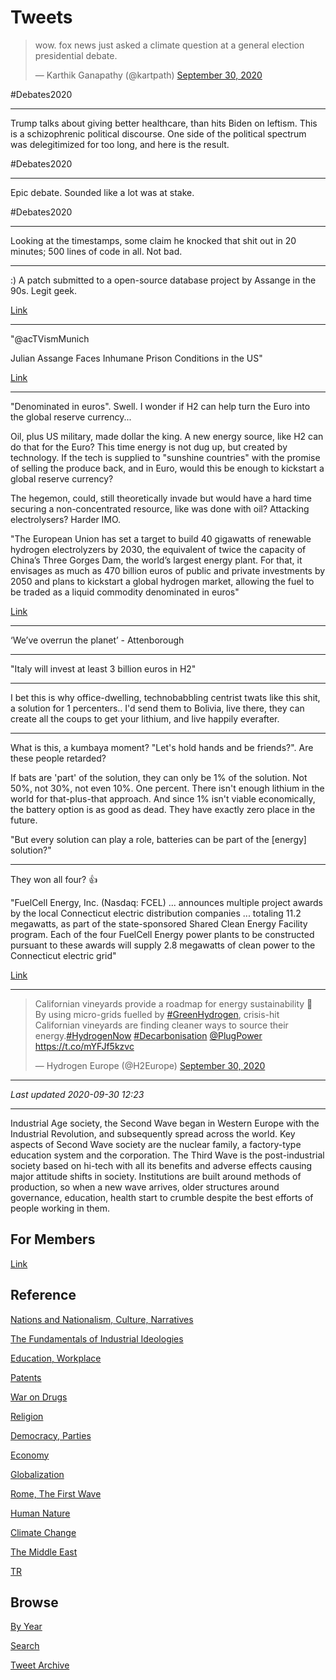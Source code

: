 # Tweets

<blockquote class="twitter-tweet"><p lang="en" dir="ltr">wow. fox news just asked a climate question at a general election presidential debate.</p>&mdash; Karthik Ganapathy (@kartpath) <a href="https://twitter.com/kartpath/status/1311128163121090563?ref_src=twsrc%5Etfw">September 30, 2020</a></blockquote> <script async src="https://platform.twitter.com/widgets.js" charset="utf-8"></script>

\#Debates2020

---

Trump talks about giving better healthcare, than hits Biden on
leftism. This is a schizophrenic political discourse. One side of the
political spectrum was delegitimized for too long, and here is the
result.

\#Debates2020

---

Epic debate. Sounded like a lot was at stake. 

\#Debates2020

---

Looking at the timestamps, some claim he knocked that shit out in 20
minutes; 500 lines of code in all. Not bad.

---

:) A patch submitted to a open-source database project by Assange in
the 90s. Legit geek.

[Link](https://git.postgresql.org/gitweb/?p=postgresql.git;a=commitdiff;h=76bc8cb97fc35673c42fe84fe6a9d6887260419a;hp=23c7ff0b3c38657081590430d08ef48bb5bde759)

---

"@acTVismMunich

Julian Assange Faces Inhumane Prison Conditions in the US"

[Link](https://twitter.com/acTVismMunich/status/1311002219655897090)

---

"Denominated in euros". Swell. I wonder if H2 can help turn the Euro
into the global reserve currency...

Oil, plus US military, made dollar the king. A new energy source, like
H2 can do that for the Euro? This time energy is not dug up, but
created by technology. If the tech is supplied to "sunshine countries"
with the promise of selling the produce back, and in Euro, would this
be enough to kickstart a global reserve currency?

The hegemon, could, still theoretically invade but would have a hard
time securing a non-concentrated resource, like was done with
oil? Attacking electrolysers? Harder IMO.

"The European Union has set a target to build 40 gigawatts of
renewable hydrogen electrolyzers by 2030, the equivalent of twice the
capacity of China’s Three Gorges Dam, the world’s largest energy
plant. For that, it envisages as much as 470 billion euros of public
and private investments by 2050 and plans to kickstart a global
hydrogen market, allowing the fuel to be traded as a liquid commodity
denominated in euros"

[Link](https://www.bloomberg.com/news/articles/2020-09-24/how-hydrogen-became-the-hottest-thing-in-green-energy-quicktake)

---

‘We’ve overrun the planet’ - Attenborough

---

"Italy will invest at least 3 billion euros in H2"

---

I bet this is why office-dwelling, technobabbling centrist twats like
this shit, a solution for 1 percenters..  I'd send them to Bolivia,
live there, they can create all the coups to get your lithium, and
live happily everafter.

---

What is this, a kumbaya moment? "Let's hold hands and be
friends?". Are these people retarded?

If bats are 'part' of the solution, they can only be 1% of the
solution. Not 50%, not 30%, not even 10%. One percent. There isn't
enough lithium in the world for that-plus-that approach. And since 1%
isn't viable economically, the battery option is as good as dead. They
have exactly zero place in the future.

"But every solution can play a role, batteries can be part of the
[energy] solution?"

---

They won all four? 👍

"FuelCell Energy, Inc. (Nasdaq: FCEL) ... announces multiple project
awards by the local Connecticut electric distribution companies
... totaling 11.2 megawatts, as part of the state-sponsored Shared
Clean Energy Facility program. Each of the four FuelCell Energy power
plants to be constructed pursuant to these awards will supply 2.8
megawatts of clean power to the Connecticut electric grid"

[Link](https://www.globenewswire.com/news-release/2020/09/29/2100495/0/en/FuelCell-Energy-Announces-Multiple-Awards-to-Provide-Clean-Energy-to-Northeast-Power-Grid.html)

---

<blockquote class="twitter-tweet"><p lang="en" dir="ltr">Californian vineyards provide a roadmap for energy sustainability 🍇<br>By using micro-grids fuelled by <a href="https://twitter.com/hashtag/GreenHydrogen?src=hash&amp;ref_src=twsrc%5Etfw">#GreenHydrogen</a>, crisis-hit Californian vineyards are finding cleaner ways to source their energy.<a href="https://twitter.com/hashtag/HydrogenNow?src=hash&amp;ref_src=twsrc%5Etfw">#HydrogenNow</a> <a href="https://twitter.com/hashtag/Decarbonisation?src=hash&amp;ref_src=twsrc%5Etfw">#Decarbonisation</a> <a href="https://twitter.com/plugpower?ref_src=twsrc%5Etfw">@PlugPower</a> <a href="https://t.co/mYFJf5kzvc">https://t.co/mYFJf5kzvc</a></p>&mdash; Hydrogen Europe (@H2Europe) <a href="https://twitter.com/H2Europe/status/1311211152509083651?ref_src=twsrc%5Etfw">September 30, 2020</a></blockquote> <script async src="https://platform.twitter.com/widgets.js" charset="utf-8"></script>

---

*Last updated 2020-09-30 12:23*

---

Industrial Age society, the Second Wave began in Western Europe with
the Industrial Revolution, and subsequently spread across the
world. Key aspects of Second Wave society are the nuclear family, a
factory-type education system and the corporation. The Third Wave is
the post-industrial society based on hi-tech with all its benefits and
adverse effects causing major attitude shifts in society. Institutions
are built around methods of production, so when a new wave arrives,
older structures around governance, education, health start to crumble
despite the best efforts of people working in them.

## For Members

[Link](https://thirdwave-members.herokuapp.com)

## Reference

[Nations and Nationalism, Culture, Narratives](/2013/02/nations-and-nationalism.md)

[The Fundamentals of Industrial Ideologies](/2011/04/fundamentals-of-industrial-ideologies.md)

[Education, Workplace](2017/09/education-workplace.md)

[Patents](/2018/09/patents.md)

[War on Drugs](/2019/11/war-on-drugs.md)

[Religion](/2015/04/god-religion.md)

[Democracy, Parties](/2016/11/democracy.md)

[Economy](/2018/05/economy.md)

[Globalization](/2018/09/globalization.md)

[Rome, The First Wave](/2017/12/rome.md)

[Human Nature](/2020/07/human-nature.md)

[Climate Change](/2018/12/climate.md)

[The Middle East](/2019/07/middleeast.md)

[TR](../tr)

## Browse

[By Year](years.md)

[Search](search.html)

[Tweet Archive](/tweets/README.md)

